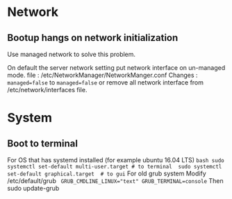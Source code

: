 # Network
## Bootup hangs on network initialization
Use managed network to solve this problem. 

On default the server network setting put network interface on un-managed mode.
file : /etc/NetworkManager/NetworkManger.conf
    Changes : `managed=false` to `managed=false`
or remove all network interface from /etc/network/interfaces file.


# System 
## Boot to terminal
For OS that has systemd installed (for example ubuntu 16.04 LTS)
	``` bash
    sudo systemctl set-default multi-user.target # to terminal 
    sudo systemctl set-default graphical.target  # to gui
	```
For old grub system
	Modify /etc/default/grub
	``` 
	GRUB_CMDLINE_LINUX="text"
	GRUB_TERMINAL=console
	```
	Then sudo update-grub



